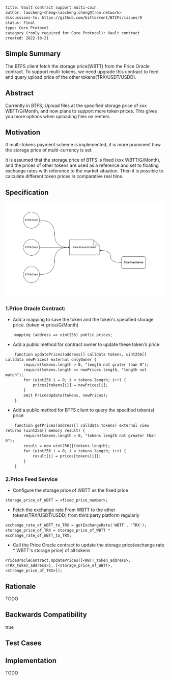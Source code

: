 
```btip: 9
title: Vault contract support multi-coin
author: laocheng-cheng<laocheng.cheng@tron.network>
discussions-to: https://github.com/bittorrent/BTIPs/issues/9
status: Final
type: Core Protocol
category (*only required for Core Protocol): Vault contract
created: 2022-10-21
```

## Simple Summary

The BTFS client fetch the storage price(WBTT) from the Price Oracle contract. To support multi-tokens, we need upgrade this contract to feed and query upload price of the other tokens(TRX/USDT/USDD).

## Abstract

Currently in BTFS, Upload files at the specified storage price of xxx WBTT/G/Month, and now plans to support more token prices. This gives you more options when uploading files on renters.

## Motivation

If multi-tokens payment scheme is implemented, it is more prominent how the storage price of multi-currency is set.

It is assumed that the storage price of BTFS is fixed (xxx WBTT/G/Month), and the prices of other tokens are used as a reference and set to floating exchange rates with reference to the market situation. Then it is possible to calculate different token prices in comparative real time.

## Specification
![btfs price_feed](../pictures/price-feed.png)

### 1.Price Oracle Contract:
- Add a mapping to save the token and the token's specified storage price. (token => price/G/Month)
```solidity
    mapping (address => uint256) public prices;
```

- Add a public method for contract owner to update these token's price 
```solidity
    function updatePrices(address[] calldata tokens, uint256[] calldata newPrices) external onlyOwner {
        require(tokens.length > 0, "length not grater than 0");
        require(tokens.length == newPrices.length, "length not match");
        for (uint256 i = 0; i < tokens.length; i++) {
            prices[tokens[i]] = newPrices[i];
        }
        emit PricesUpdate(tokens, newPrices);
    }
```

- Add a public method for BTFS client to query the specified token(s) price
```solidity
    function getPrices(address[] calldata tokens) external view returns (uint256[] memory result) {
        require(tokens.length > 0, "tokens length not greater than 0");
        result = new uint256[](tokens.length);
        for (uint256 i = 0; i < tokens.length; i++) {
            result[i] = prices[tokens[i]];
        }
    }
```
### 2.Price Feed Service
- Configure the storage price of WBTT as the fixed price
```
storage_price_of_WBTT = <fixed_price_number>;
```

- Fetch the exchange rate From WBTT to the other tokens(TRX/USDT/USDD) from third party platform regularly
```
exchange_rate_of_WBTT_to_TRX = getExchangeRate('WBTT', 'TRX');
storage_price_of_TRX = storage_price_of_WBTT * exchange_rate_of_WBTT_to_TRX; 
```

- Call the Price Oracle contract to update the storage price(exchange rate * WBTT's storage price) of all tokens
```
PriceOracleContract.UpdatePrices([<WBTT_token_address>, <TRX_token_address>], [<storage_price_of_WBTT>, <stroage_price_of_TRX>]);
```
## Rationale

TODO

## Backwards Compatibility

true

## Test Cases

## Implementation

TODO
